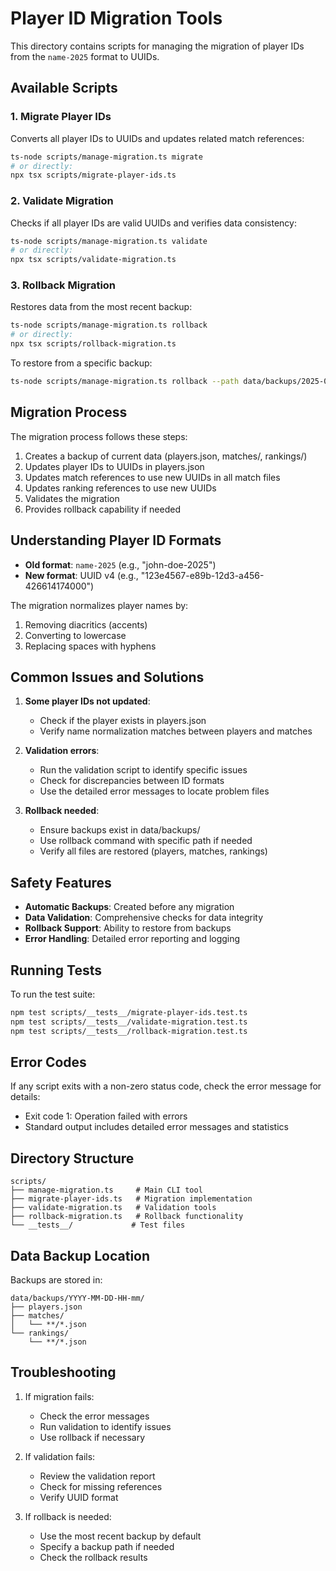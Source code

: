 # Player ID Migration Tools

This directory contains scripts for managing the migration of player IDs from the `name-2025` format to UUIDs.

## Available Scripts

### 1. Migrate Player IDs

Converts all player IDs to UUIDs and updates related match references:

```bash
ts-node scripts/manage-migration.ts migrate
# or directly:
npx tsx scripts/migrate-player-ids.ts
```

### 2. Validate Migration

Checks if all player IDs are valid UUIDs and verifies data consistency:

```bash
ts-node scripts/manage-migration.ts validate
# or directly:
npx tsx scripts/validate-migration.ts
```

### 3. Rollback Migration

Restores data from the most recent backup:

```bash
ts-node scripts/manage-migration.ts rollback
# or directly:
npx tsx scripts/rollback-migration.ts
```

To restore from a specific backup:

```bash
ts-node scripts/manage-migration.ts rollback --path data/backups/2025-03-08-12-00
```

## Migration Process

The migration process follows these steps:

1. Creates a backup of current data (players.json, matches/, rankings/)
2. Updates player IDs to UUIDs in players.json
3. Updates match references to use new UUIDs in all match files
4. Updates ranking references to use new UUIDs
5. Validates the migration
6. Provides rollback capability if needed

## Understanding Player ID Formats

- **Old format**: `name-2025` (e.g., "john-doe-2025")
- **New format**: UUID v4 (e.g., "123e4567-e89b-12d3-a456-426614174000")

The migration normalizes player names by:
1. Removing diacritics (accents)
2. Converting to lowercase
3. Replacing spaces with hyphens

## Common Issues and Solutions

1. **Some player IDs not updated**: 
   - Check if the player exists in players.json
   - Verify name normalization matches between players and matches

2. **Validation errors**:
   - Run the validation script to identify specific issues
   - Check for discrepancies between ID formats
   - Use the detailed error messages to locate problem files

3. **Rollback needed**:
   - Ensure backups exist in data/backups/
   - Use rollback command with specific path if needed
   - Verify all files are restored (players, matches, rankings)

## Safety Features

- **Automatic Backups**: Created before any migration
- **Data Validation**: Comprehensive checks for data integrity
- **Rollback Support**: Ability to restore from backups
- **Error Handling**: Detailed error reporting and logging

## Running Tests

To run the test suite:

```bash
npm test scripts/__tests__/migrate-player-ids.test.ts
npm test scripts/__tests__/validate-migration.test.ts
npm test scripts/__tests__/rollback-migration.test.ts
```

## Error Codes

If any script exits with a non-zero status code, check the error message for details:

- Exit code 1: Operation failed with errors
- Standard output includes detailed error messages and statistics

## Directory Structure

```
scripts/
├── manage-migration.ts     # Main CLI tool
├── migrate-player-ids.ts   # Migration implementation
├── validate-migration.ts   # Validation tools
├── rollback-migration.ts   # Rollback functionality
└── __tests__/             # Test files
```

## Data Backup Location

Backups are stored in:
```
data/backups/YYYY-MM-DD-HH-mm/
├── players.json
├── matches/
│   └── **/*.json
└── rankings/
    └── **/*.json
```

## Troubleshooting

1. If migration fails:
   - Check the error messages
   - Run validation to identify issues
   - Use rollback if necessary

2. If validation fails:
   - Review the validation report
   - Check for missing references
   - Verify UUID format

3. If rollback is needed:
   - Use the most recent backup by default
   - Specify a backup path if needed
   - Check the rollback results